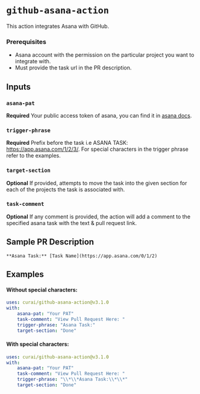 # `github-asana-action`

This action integrates Asana with GitHub.

### Prerequisites

-   Asana account with the permission on the particular project you want to integrate with.
-   Must provide the task url in the PR description.

## Inputs

### `asana-pat`

**Required** Your public access token of asana, you can find it in [asana docs](https://developers.asana.com/docs/#authentication-basics).

### `trigger-phrase`

**Required** Prefix before the task i.e ASANA TASK: https://app.asana.com/1/2/3/. For special characters in the trigger phrase refer to the examples.

### `target-section`

**Optional** If provided, attempts to move the task into the given section for each of the projects the task is associated with.

### `task-comment`

**Optional** If any comment is provided, the action will add a comment to the specified asana task with the text & pull request link.

## Sample PR Description

`**Asana Task:** [Task Name](https://app.asana.com/0/1/2)`

## Examples

#### Without special characters:

```yaml
uses: curai/github-asana-action@v3.1.0
with:
    asana-pat: "Your PAT"
    task-comment: "View Pull Request Here: "
    trigger-phrase: "Asana Task:"
    target-section: "Done"
```

#### With special characters:

```yaml
uses: curai/github-asana-action@v3.1.0
with:
    asana-pat: "Your PAT"
    task-comment: "View Pull Request Here: "
    trigger-phrase: "\\*\\*Asana Task:\\*\\*"
    target-section: "Done"
```
